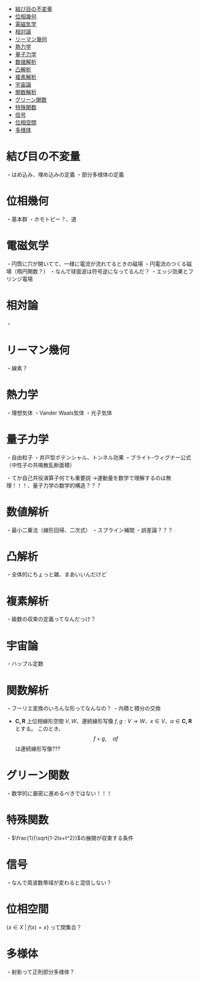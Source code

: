 
- [結び目の不変量](#結び目の不変量)
- [位相幾何](#位相幾何)
- [電磁気学](#電磁気学)
- [相対論](#相対論)
- [リーマン幾何](#リーマン幾何)
- [熱力学](#熱力学)
- [量子力学](#量子力学)
- [数値解析](#数値解析)
- [凸解析](#凸解析)
- [複素解析](#複素解析)
- [宇宙論](#宇宙論)
- [関数解析](#関数解析)
- [グリーン関数](#グリーン関数)
- [特殊関数](#特殊関数)
- [信号](#信号)
- [位相空間](#位相空間)
- [多様体](#多様体)




# 結び目の不変量

・はめ込み、埋め込みの定義
・部分多様体の定義

# 位相幾何

・基本群
・ホモトピー？、道

# 電磁気学

・円筒に穴が開いてて、一様に電流が流れてるときの磁場
・円電流のつくる磁場（楕円関数？）
・なんで球面波は符号逆になってるんだ？
・エッジ効果とフリンジ電場

# 相対論

・

# リーマン幾何

・線素？

# 熱力学

・理想気体
・Vander Waals気体
・光子気体


# 量子力学

・自由粒子
・井戸型ポテンシャル、トンネル効果
・ブライト-ウィグナー公式（中性子の共鳴散乱断面積）

・てか自己共役演算子何でも重要説
→運動量を数学で理解するのは無理！！！、量子力学の数学的構造？？？

# 数値解析

・最小二乗法（線形回帰、二次式）
・スプライン補間
・誤差論？？？

# 凸解析

・全体的にちょっと雑、まあいいんだけど

# 複素解析

・級数の収束の定義ってなんだっけ？

# 宇宙論

・ハッブル定数

# 関数解析

・フーリエ変換のいろんな形ってなんなの？
・内積と積分の交換

- $\bm{C,R}$ 上位相線形空間 $V,W$、連続線形写像 $f,g:V\to W$、$x\in V$、$\alpha\in \bm{C,R}$ とする。
このとき、$$f+g,\quad \alpha f$$ は連続線形写像???

# グリーン関数

・数学的に厳密に進めるべきではない！！！


# 特殊関数

・$\frac{1}{\sqrt{1-2tx+t^2}}$の展開が収束する条件

# 信号

・なんで周波数帯域が変わると混信しない？

# 位相空間

$\{x\in X\ |\ f(x)=x \}$ って閉集合？

# 多様体

・射影って正則部分多様体？